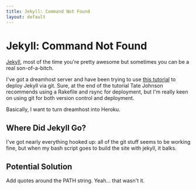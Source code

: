 ```yaml
---
title: Jekyll: Command Not Found
layout: default
---
```


Jekyll: Command Not Found
=========================

[Jekyll][], most of the time you're pretty awesome but sometimes you can be a real son-of-a-bitch.

I've got a dreamhost server and have been trying to use [this tutorial][tatey.com] to deploy Jekyll via git. Sure, at the end of the tutorial Tate Johnson recommends using a Rakefile and rsync for deployment, but I'm really keen on using git for both version control and deployment.

Basically, I want to turn dreamhost into Heroku.


Where Did Jekyll Go?
--------------------

I've got nearly everything hooked up: all of the git stuff seems to be working fine, but when my bash script goes to build the site with jekyll, it balks.

Potential Solution
------------------
Add quotes around the PATH string. Yeah... that wasn't it.

[Jekyll]: http://jekyllrb.com
[tatey.com]: http://tatey.com/2009/04/29/jekyll-meets-dreamhost-automated-deployment-for-jekyll-with-git/